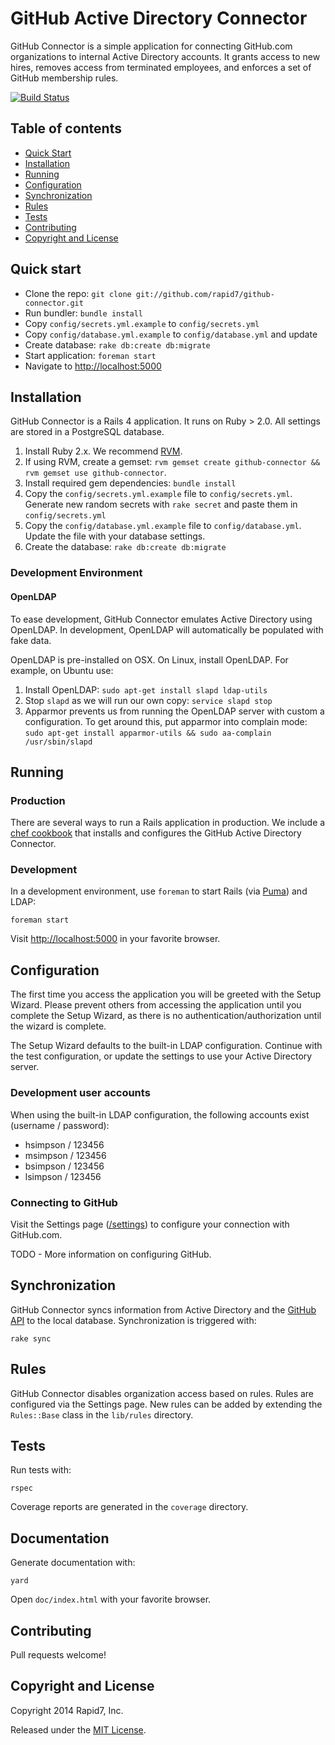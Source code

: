 # GitHub Active Directory Connector

GitHub Connector is a simple application for connecting GitHub.com organizations to
internal Active Directory accounts.  It grants access to new hires, removes access
from terminated employees, and enforces a set of GitHub membership rules.

[![Build Status](https://travis-ci.org/rapid7/github-connector.svg?branch=master)](https://travis-ci.org/rapid7/github-connector)

## Table of contents

- [Quick Start](#quick-start)
- [Installation](#installation)
- [Running](#running)
- [Configuration](#configuration)
- [Synchronization](#synchornization)
- [Rules](#rules)
- [Tests](#tests)
- [Contributing](#contributing)
- [Copyright and License](#license)

## Quick start

- Clone the repo: `git clone git://github.com/rapid7/github-connector.git`
- Run bundler: `bundle install`
- Copy `config/secrets.yml.example` to `config/secrets.yml`
- Copy `config/database.yml.example` to `config/database.yml` and update
- Create database: `rake db:create db:migrate`
- Start application: `foreman start`
- Navigate to [http://localhost:5000](http://localhost:5000)

## Installation

GitHub Connector is a Rails 4 application.  It runs on Ruby > 2.0.  All settings are stored in a PostgreSQL database.

1. Install Ruby 2.x.  We recommend [RVM](https://rvm.io/).
2. If using RVM, create a gemset: `rvm gemset create github-connector && rvm gemset use github-connector`.
3. Install required gem dependencies: `bundle install`
4. Copy the `config/secrets.yml.example` file to `config/secrets.yml`.  Generate new random secrets with `rake secret` and paste them in `config/secrets.yml`
5. Copy the `config/database.yml.example` file to `config/database.yml`.  Update the file with your database settings.
6. Create the database: `rake db:create db:migrate`

### Development Environment

#### OpenLDAP

To ease development, GitHub Connector emulates Active Directory using OpenLDAP.  In development, OpenLDAP will automatically be populated with fake data.

OpenLDAP is pre-installed on OSX.  On Linux, install OpenLDAP.  For example, on Ubuntu use:

1. Install OpenLDAP: `sudo apt-get install slapd ldap-utils`
2. Stop `slapd` as we will run our own copy: `service slapd stop`
3. Apparmor prevents us from running the OpenLDAP server with custom a configuration.  To get around this, put apparmor into complain mode: `sudo apt-get install apparmor-utils && sudo aa-complain /usr/sbin/slapd`

## Running

### Production

There are several ways to run a Rails application in production.  We include a [chef cookbook](cookbook/) that installs and
configures the GitHub Active Directory Connector.

### Development

In a development environment, use `foreman` to start Rails (via [Puma](http://puma.io/)) and LDAP:

```
foreman start
```

Visit [http://localhost:5000](http://localhost:5000) in your favorite browser.

## Configuration

The first time you access the application you will be greeted with the Setup Wizard.  Please prevent others from accessing the application until you complete the Setup Wizard, as there is no authentication/authorization until the wizard is complete.

The Setup Wizard defaults to the built-in LDAP configuration.  Continue with the test configuration, or update the settings to use your Active Directory server.

### Development user accounts

When using the built-in LDAP configuration, the following accounts exist (username / password):

- hsimpson / 123456
- msimpson / 123456
- bsimpson / 123456
- lsimpson / 123456

### Connecting to GitHub

Visit the Settings page ([/settings](http://localhost:5000/settings)) to configure your connection with GitHub.com.

TODO - More information on configuring GitHub.

## Synchronization

GitHub Connector syncs information from Active Directory and the [GitHub API](https://developer.github.com/v3/) to the local database.  Synchronization is triggered with:

```
rake sync
```

## Rules

GitHub Connector disables organization access based on rules.  Rules are configured via the Settings page.  New rules can be added by extending the `Rules::Base` class in the `lib/rules` directory.

## Tests

Run tests with:

```
rspec
```

Coverage reports are generated in the `coverage` directory.

## Documentation

Generate documentation with:

```
yard
```

Open `doc/index.html` with your favorite browser.

## Contributing

Pull requests welcome!

## Copyright and License

Copyright 2014 Rapid7, Inc.

Released under the [MIT License](http://www.opensource.org/licenses/MIT).
